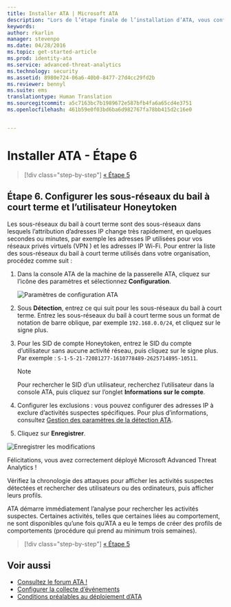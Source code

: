 ```yaml
---
title: Installer ATA | Microsoft ATA
description: "Lors de l’étape finale de l’installation d’ATA, vous configurez les sous-réseaux du bail à court terme et l’utilisateur Honeytoken."
keywords: 
author: rkarlin
manager: stevenpo
ms.date: 04/28/2016
ms.topic: get-started-article
ms.prod: identity-ata
ms.service: advanced-threat-analytics
ms.technology: security
ms.assetid: 8980e724-06a6-40b0-8477-27d4cc29fd2b
ms.reviewer: bennyl
ms.suite: ems
translationtype: Human Translation
ms.sourcegitcommit: a5c7163bc7b1989672e587bfb4fa6a65cd4e3751
ms.openlocfilehash: 461b59e0f03bd6ba6d982767fa78bb415d2c16e0


---
```


# Installer ATA - Étape 6

>[!div class="step-by-step"]
[« Étape 5](install-ata-step5.md)

## Étape 6. Configurer les sous-réseaux du bail à court terme et l’utilisateur Honeytoken
Les sous-réseaux du bail à court terme sont des sous-réseaux dans lesquels l’attribution d’adresses IP change très rapidement, en quelques secondes ou minutes, par exemple les adresses IP utilisées pour vos réseaux privés virtuels (VPN ) et les adresses IP Wi-Fi. Pour entrer la liste des sous-réseaux du bail à court terme utilisés dans votre organisation, procédez comme suit :

1.  Dans la console ATA de la machine de la passerelle ATA, cliquez sur l’icône des paramètres et sélectionnez **Configuration**.

    ![Paramètres de configuration ATA](media/ATA-config-icon.JPG)

2.  Sous **Détection**, entrez ce qui suit pour les sous-réseaux du bail à court terme. Entrez les sous-réseaux du bail à court terme sous un format de notation de barre oblique, par exemple `192.168.0.0/24`, et cliquez sur le signe plus.

3.  Pour les SID de compte Honeytoken, entrez le SID du compte d’utilisateur sans aucune activité réseau, puis cliquez sur le signe plus. Par exemple : `S-1-5-21-72081277-1610778489-2625714895-10511`.

    > [!NOTE]
    > Pour rechercher le SID d’un utilisateur, recherchez l’utilisateur dans la console ATA, puis cliquez sur l’onglet **Informations sur le compte**. 

4.  Configurer les exclusions : vous pouvez configurer des adresses IP à exclure d’activités suspectes spécifiques. Pour plus d’informations, consultez [Gestion des paramètres de la détection ATA](working-with-detection-settings.md).

5.  Cliquez sur **Enregistrer**.

![Enregistrer les modifications](media/ATA-VPN-Subnets.JPG)

Félicitations, vous avez correctement déployé Microsoft Advanced Threat Analytics !

Vérifiez la chronologie des attaques pour afficher les activités suspectes détectées et rechercher des utilisateurs ou des ordinateurs, puis afficher leurs profils.

ATA démarre immédiatement l’analyse pour rechercher les activités suspectes. Certaines activités, telles que certaines liées au comportement, ne sont disponibles qu’une fois qu’ATA a eu le temps de créer des profils de comportements (procédure qui prend au minimum trois semaines).


>[!div class="step-by-step"]
[« Étape 5](install-ata-step5.md)


## Voir aussi

- [Consultez le forum ATA !](https://social.technet.microsoft.com/Forums/security/home?forum=mata)
- [Configurer la collecte d’événements](configure-event-collection.md)
- [Conditions préalables au déploiement d’ATA](/advanced-threat-analytics/plan-design/ata-prerequisites)




<!--HONumber=Jul16_HO3-->


